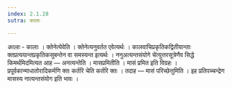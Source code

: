 ```yaml
---
index: 2.1.28
sutra: कालाः

---
```

_कालाः_ - कालाः । क्तेनेत्येवेति । क्तेनेत्यनुवर्तत एवेत्यर्थः । कालवाचिप्रकृतिकद्वितीयान्ताः क्तप्रत्ययान्तप्रकृतिकसुबन्तेन वा समस्यन्त इत्यर्थः । ननुअत्यन्तसंयोगे चे॑त्युत्तरसूत्रेणैव सिद्धे किमर्थमिदमित्यत आह — अनत्यन्तेति । मासप्रमितीति । मासं प्रमित इति विग्रहः । प्रपूर्वकान्माधातोरादिकर्मणि क्तः कर्तरि चेति कर्तरि क्तः । तदाह — मासं परिच्छेत्तुमिति । इह प्रतिपच्चन्द्रेण मासस्य नात्यन्तसंयोग इति भावः । 